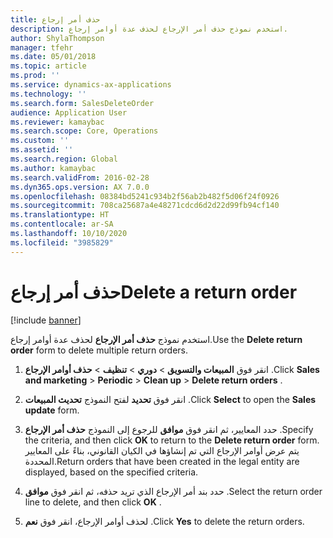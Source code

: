 ```yaml
---
title: حذف أمر إرجاع
description: استخدم نموذج حذف أمر الإرجاع لحذف عدة أوامر إرجاع.
author: ShylaThompson
manager: tfehr
ms.date: 05/01/2018
ms.topic: article
ms.prod: ''
ms.service: dynamics-ax-applications
ms.technology: ''
ms.search.form: SalesDeleteOrder
audience: Application User
ms.reviewer: kamaybac
ms.search.scope: Core, Operations
ms.custom: ''
ms.assetid: ''
ms.search.region: Global
ms.author: kamaybac
ms.search.validFrom: 2016-02-28
ms.dyn365.ops.version: AX 7.0.0
ms.openlocfilehash: 08384bd5241c934b2f56ab2b482f5d06f24f0926
ms.sourcegitcommit: 708ca25687a4e48271cdcd6d2d22d99fb94cf140
ms.translationtype: HT
ms.contentlocale: ar-SA
ms.lasthandoff: 10/10/2020
ms.locfileid: "3985829"
---
```

# <a name="delete-a-return-order"></a><span data-ttu-id="08868-103">حذف أمر إرجاع</span><span class="sxs-lookup"><span data-stu-id="08868-103">Delete a return order</span></span> 

[!include [banner](../includes/banner.md)]


<span data-ttu-id="08868-104">استخدم نموذج **حذف أمر الإرجاع** لحذف عدة أوامر إرجاع.</span><span class="sxs-lookup"><span data-stu-id="08868-104">Use the **Delete return order** form to delete multiple return orders.</span></span>

1.  <span data-ttu-id="08868-105">انقر فوق **المبيعات والتسويق** \> **دوري** \> **تنظيف** \> **حذف أوامر الإرجاع** .</span><span class="sxs-lookup"><span data-stu-id="08868-105">Click **Sales and marketing** \> **Periodic** \> **Clean up** \> **Delete return orders** .</span></span>

2.  <span data-ttu-id="08868-106">انقر فوق **تحديد** لفتح النموذج **تحديث المبيعات** .</span><span class="sxs-lookup"><span data-stu-id="08868-106">Click **Select** to open the **Sales update** form.</span></span>

3.  <span data-ttu-id="08868-107">حدد المعايير، ثم انقر فوق **موافق** للرجوع إلى النموذج **حذف أمر الإرجاع** .</span><span class="sxs-lookup"><span data-stu-id="08868-107">Specify the criteria, and then click **OK** to return to the **Delete return order** form.</span></span> <span data-ttu-id="08868-108">يتم عرض أوامر الإرجاع التي تم إنشاؤها في الكيان القانوني، بناءً على المعايير المحددة.</span><span class="sxs-lookup"><span data-stu-id="08868-108">Return orders that have been created in the legal entity are displayed, based on the specified criteria.</span></span>

4.  <span data-ttu-id="08868-109">حدد بند أمر الإرجاع الذي تريد حذفه، ثم انقر فوق **موافق** .</span><span class="sxs-lookup"><span data-stu-id="08868-109">Select the return order line to delete, and then click **OK** .</span></span>

5.  <span data-ttu-id="08868-110">لحذف أوامر الإرجاع، انقر فوق **نعم** .</span><span class="sxs-lookup"><span data-stu-id="08868-110">Click **Yes** to delete the return orders.</span></span>



